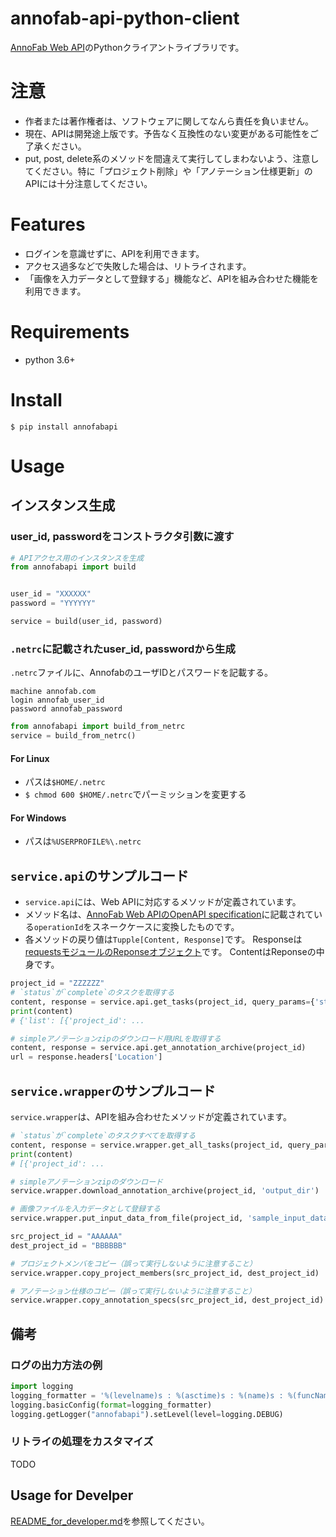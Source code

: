 # annofab-api-python-client
[AnnoFab Web API](https://annofab.com/docs/api/)のPythonクライアントライブラリです。


# 注意
* 作者または著作権者は、ソフトウェアに関してなんら責任を負いません。
* 現在、APIは開発途上版です。予告なく互換性のない変更がある可能性をご了承ください。
* put, post, delete系のメソッドを間違えて実行してしまわないよう、注意してください。特に「プロジェクト削除」や「アノテーション仕様更新」のAPIには十分注意してください。
 


# Features
* ログインを意識せずに、APIを利用できます。
* アクセス過多などで失敗した場合は、リトライされます。
* 「画像を入力データとして登録する」機能など、APIを組み合わせた機能を利用できます。

# Requirements
* python 3.6+

# Install

```
$ pip install annofabapi
```

# Usage

## インスタンス生成

### user_id, passwordをコンストラクタ引数に渡す

```python
# APIアクセス用のインスタンスを生成
from annofabapi import build


user_id = "XXXXXX"
password = "YYYYYY"

service = build(user_id, password)
```

### `.netrc`に記載されたuser_id, passwordから生成
`.netrc`ファイルに、AnnofabのユーザIDとパスワードを記載する。

```plain:.netrc
machine annofab.com
login annofab_user_id
password annofab_password
```

```python
from annofabapi import build_from_netrc
service = build_from_netrc()
```


#### For Linux
* パスは`$HOME/.netrc`
* `$ chmod 600 $HOME/.netrc`でパーミッションを変更する



#### For Windows
* パスは`%USERPROFILE%\.netrc`


## `service.api`のサンプルコード

* `service.api`には、Web APIに対応するメソッドが定義されています。
* メソッド名は、[AnnoFab Web APIのOpenAPI specification](https://annofab.com/docs/api/swagger.yaml)に記載されている`operationId`をスネークケースに変換したものです。
* 各メソッドの戻り値は`Tupple[Content, Response]`です。
Responseは[requestsモジュールのReponseオブジェクト](https://2.python-requests.org/en/master/api/#requests.Response)です。
ContentはReponseの中身です。

```python
project_id = "ZZZZZZ"
# `status`が`complete`のタスクを取得する
content, response = service.api.get_tasks(project_id, query_params={'status': 'complete'})
print(content)
# {'list': [{'project_id': ...

# simpleアノテーションzipのダウンロード用URLを取得する
content, response = service.api.get_annotation_archive(project_id)
url = response.headers['Location']
```

## `service.wrapper`のサンプルコード

`service.wrapper`は、APIを組み合わせたメソッドが定義されています。


```python
# `status`が`complete`のタスクすべてを取得する
content, response = service.wrapper.get_all_tasks(project_id, query_params={'status': 'complete'})
print(content)
# [{'project_id': ...

# simpleアノテーションzipのダウンロード
service.wrapper.download_annotation_archive(project_id, 'output_dir')

# 画像ファイルを入力データとして登録する
service.wrapper.put_input_data_from_file(project_id, 'sample_input_data_id', f'sample.png')

src_project_id = "AAAAAA"
dest_project_id = "BBBBBB"

# プロジェクトメンバをコピー（誤って実行しないように注意すること）
service.wrapper.copy_project_members(src_project_id, dest_project_id)

# アノテーション仕様のコピー（誤って実行しないように注意すること）
service.wrapper.copy_annotation_specs(src_project_id, dest_project_id)
```

## 備考

### ログの出力方法の例

```python
import logging
logging_formatter = '%(levelname)s : %(asctime)s : %(name)s : %(funcName)s : %(message)s'
logging.basicConfig(format=logging_formatter)
logging.getLogger("annofabapi").setLevel(level=logging.DEBUG)
```

### リトライの処理をカスタマイズ
TODO


## Usage for Develper
[README_for_developer.md](README_for_developer.md)を参照してください。
